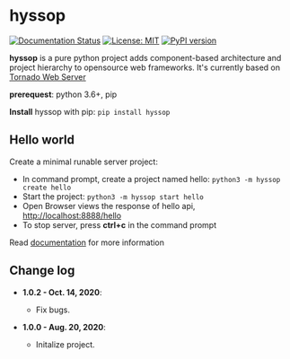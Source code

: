 # hyssop

[![Documentation Status](https://readthedocs.org/projects/hyssop/badge/?version=latest)](https://hyssop.readthedocs.io/en/latest/?badge=latest) [![License: MIT](https://img.shields.io/badge/License-MIT-blue.svg)](https://opensource.org/licenses/MIT) [![PyPI version](https://img.shields.io/pypi/v/hyssop.svg)](https://pypi.org/project/hyssop/)

**hyssop** is a pure python project adds component-based architecture and project hierarchy to opensource web frameworks. It's currently based on [Tornado Web Server](https://www.tornadoweb.org/en/stable/)

**prerequest**: python 3.6+, pip

**Install** hyssop with pip: ``pip install hyssop``

## Hello world

Create a minimal runable server project:
   * In command prompt, create a project named hello: `python3 -m hyssop create hello`
   * Start the project: `python3 -m hyssop start hello`
   * Open Browser views the response of hello api, [http://localhost:8888/hello](http://localhost:8888/hello)
   * To stop server, press **ctrl+c** in the command prompt

Read [documentation](https://hyssop.readthedocs.io/en/latest/) for more information

## Change log

* **1.0.2 - Oct. 14, 2020**:
   * Fix bugs.

* **1.0.0 - Aug. 20, 2020**:
   * Initalize project.
